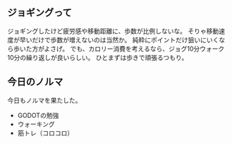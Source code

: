 ## ジョギングって

ジョギングしたけど疲労感や移動距離に、歩数が比例しないな。
そりゃ移動速度が早いだけで歩数が増えないのは当然か。
純粋にポイントだけ狙いにいくなら歩いた方がよさげ。
でも、カロリー消費を考えるなら、ジョグ10分ウォーク10分の繰り返しが良いらしい。
ひとまずは歩きで頑張るつもり。

## 今日のノルマ

今日もノルマを果たした。
- GODOTの勉強
- ウォーキング
- 筋トレ（コロコロ）
